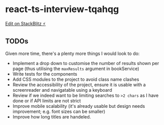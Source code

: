 # react-ts-interview-tqahqg

[Edit on StackBlitz ⚡️](https://stackblitz.com/edit/react-ts-interview-tqahqg)

## TODOs
Given more time, there's a plenty more things I would look to do:

- Implement a drop down to customise the number of results shown per page (thus utilising the `maxResults` argument in bookService)
- Write tests for the components
- Add CSS modules to the project to avoid class name clashes
- Review the accessibility of the project, ensure it is usable with a screenreader and navigatable using a keyboard
- Review if we indeed want to be limiting searches to `>2 chars` as  I have done or if API limits are not strict
- Improve mobile scalability (it's already usable but design needs improvement; e.g. font sizes can be smaller)
- Improve how long titles are handeled.